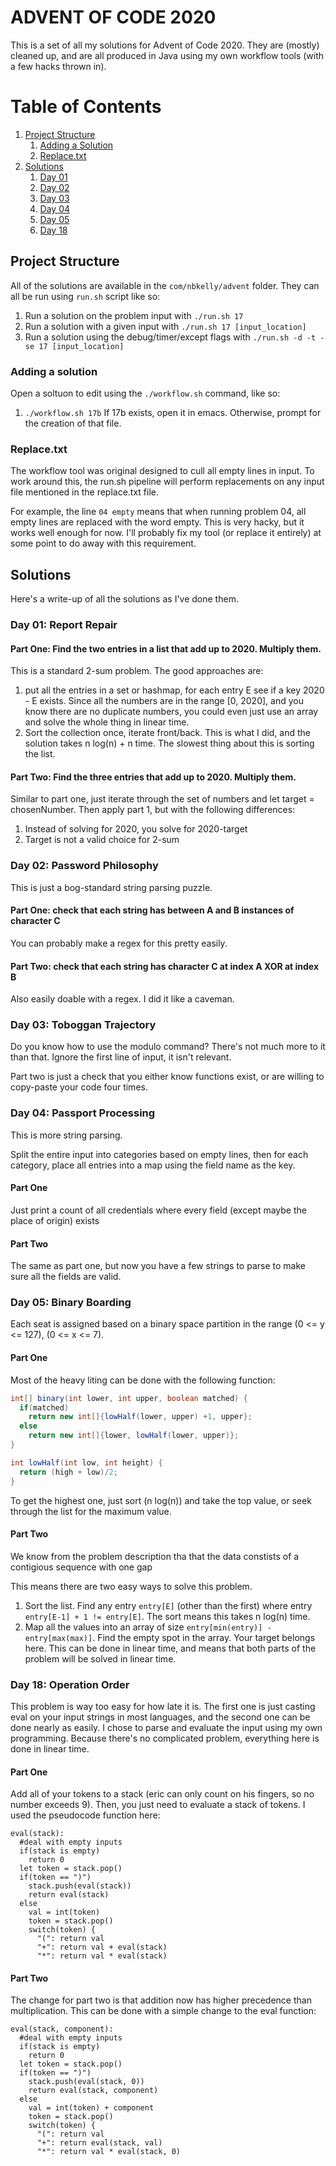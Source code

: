 # ADVENT OF CODE 2020
This is a set of all my solutions for Advent of Code 2020. They are (mostly) cleaned up, and are all produced in Java using my own workflow tools (with a few hacks thrown in).

# Table of Contents
1. [Project Structure](#Project-Structure)
    1. [Adding a Solution](#Adding-a-solution)
    2. [Replace.txt](#Replace.txt)
2. [Solutions](#Solutions)
    1. [Day 01](#day-01-report-repair)
    1. [Day 02](#day-02-password-philosophy)
    1. [Day 03](#day-03-toboggan-trajectory)
    1. [Day 04](#day-04-passport-processing)
    1. [Day 05](#day-05-binary-boarding)
    1. [Day 18](#day-18-operation-order)

## Project Structure
All of the solutions are available in the ```com/nbkelly/advent``` folder. They can all be run using ```run.sh``` script like so:

1. Run a solution on the problem input with ```./run.sh 17```
2. Run a solution with a given input with ```./run.sh 17 [input_location]```
3. Run a solution using the debug/timer/except flags with ```./run.sh -d -t -se 17 [input_location]```

### Adding a solution
Open a soltuon to edit using the ```./workflow.sh``` command, like so:

1. ```./workflow.sh 17b``` If 17b exists, open it in emacs. Otherwise, prompt for the creation of that file.

### Replace.txt
The workflow tool was original designed to cull all empty lines in input. To work around this, the run.sh pipeline will perform replacements on any input file mentioned in the replace.txt file. 

For example, the line ```04 empty``` means that when running problem 04, all empty lines are replaced with the word empty. This is very hacky, but it works well enough for now. I'll probably fix my tool (or replace it entirely) at some point to do away with this requirement.

## Solutions
Here's a write-up of all the solutions as I've done them.
### Day 01: Report Repair
#### Part One: Find the two entries in a list that add up to 2020. Multiply them.
This is a standard 2-sum problem. The good approaches are:

1. put all the entries in a set or hashmap, for each entry E see if a key 2020 - E exists. Since all the numbers are in the range [0, 2020], and you know there are no duplicate numbers, you could even just use an array and solve the whole thing in linear time.
2. Sort the collection once, iterate front/back. This is what I did, and the solution takes n log(n) + n time. The slowest thing about this is sorting the list.

#### Part Two: Find the three entries that add up to 2020. Multiply them.
Similar to part one, just iterate through the set of numbers and let target = chosenNumber. Then apply part 1, but with the following differences:

1. Instead of solving for 2020, you solve for 2020-target
2. Target is not a valid choice for 2-sum

### Day 02: Password Philosophy
This is just a bog-standard string parsing puzzle. 

#### Part One: check that each string has between A and B instances of character C
You can probably make a regex for this pretty easily.
#### Part Two: check that each string has character C at index A XOR at index B
Also easily doable with a regex. I did it like a caveman.

### Day 03: Toboggan Trajectory
Do you know  how to use the modulo command? There's not much more to it than that.
Ignore the first line of input, it isn't relevant.

Part two is just a check that you either know functions exist, or are willing to copy-paste your code four times.

### Day 04: Passport Processing
This is more string parsing.

Split the entire input into categories based on empty lines, then for each category, place all entries into a map using the field name as the key.

#### Part One
Just print a count of all credentials where every field (except maybe the place of origin) exists

#### Part Two
The same as part one, but now you have a few strings to parse to make sure all the fields are valid.

### Day 05: Binary Boarding
Each seat is assigned based on a binary space partition in the range (0 <= y <= 127), (0 <= x <= 7).

#### Part One
Most of the heavy liting can be done with the following function:

```java
int[] binary(int lower, int upper, boolean matched) {
  if(matched)
    return new int[]{lowHalf(lower, upper) +1, upper};
  else
    return new int[]{lower, lowHalf(lower, upper)};
}

int lowHalf(int low, int height) {
  return (high + low)/2;
}
```
To get the highest one, just sort (n log(n)) and take the top value, or seek through the list for the maximum value.

#### Part Two
We know from the problem description tha that the data constists of a contigious sequence with one gap

This means there are two easy ways to solve this problem.

1. Sort the list. Find any entry ```entry[E]``` (other than the first) where entry ```entry[E-1] + 1 != entry[E]```. The sort means this takes n log(n) time.
2. Map all the values into an array of size ```entry[min(entry)] - entry[max(max)]```. Find the empty spot in the array. Your target belongs here. This can be done in linear time, and means that both parts of the problem will be solved in linear time.



### Day 18: Operation Order
This problem is way too easy for how late it is. The first one is just casting eval on your input strings in most languages, and the second one can be done nearly as easily. I chose to parse and evaluate the input using my own programming. Because there's no complicated problem, everything here is done in linear time.

#### Part One
Add all of your tokens to a stack (eric can only count on his fingers, so no number exceeds 9). Then, you just need to evaluate a stack of tokens.
I used the pseudocode function here:

```
eval(stack):
  #deal with empty inputs
  if(stack is empty)
    return 0
  let token = stack.pop()
  if(token == ")")
    stack.push(eval(stack))
    return eval(stack)
  else
    val = int(token)
    token = stack.pop()
    switch(token) {
      "(": return val
      "+": return val + eval(stack)
      "*": return val * eval(stack)
  ```
  
  #### Part Two
  The change for part two is that addition now has higher precedence than multiplication. This can be done with a simple change to the eval function:
  
```
eval(stack, component):
  #deal with empty inputs
  if(stack is empty)
    return 0
  let token = stack.pop()
  if(token == ")")
    stack.push(eval(stack, 0))
    return eval(stack, component)
  else
    val = int(token) + component
    token = stack.pop()
    switch(token) {
      "(": return val
      "+": return eval(stack, val)
      "*": return val * eval(stack, 0)
  ```
